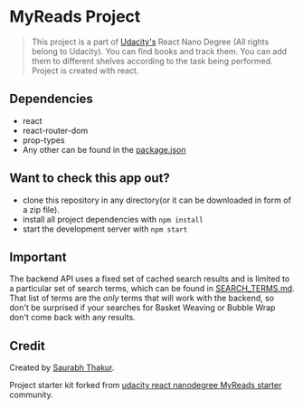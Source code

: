 # MyReads Project

>This project is a part of [Udacity's](https://github.com/udacity) React Nano Degree (All rights belong to Udacity). You can find books and track them. You can add them to different shelves according to the task being performed. Project is created with react.

## Dependencies

* react
* react-router-dom
* prop-types
* Any other can be found in the [package.json](package.json)

## Want to check this app out?

* clone this repository in any directory(or it can be downloaded in form of a zip file).
* install all project dependencies with `npm install`
* start the development server with `npm start`

## Important
The backend API uses a fixed set of cached search results and is limited to a particular set of search terms, which can be found in [SEARCH_TERMS.md](SEARCH_TERMS.md). That list of terms are the _only_ terms that will work with the backend, so don't be surprised if your searches for Basket Weaving or Bubble Wrap don't come back with any results.

## Credit

Created by [Saurabh Thakur](http://github.com/thakursaurabh1998).

Project starter kit forked from [udacity react nanodegree MyReads starter](https://github.com/udacity/reactnd-project-myreads-starter) community.